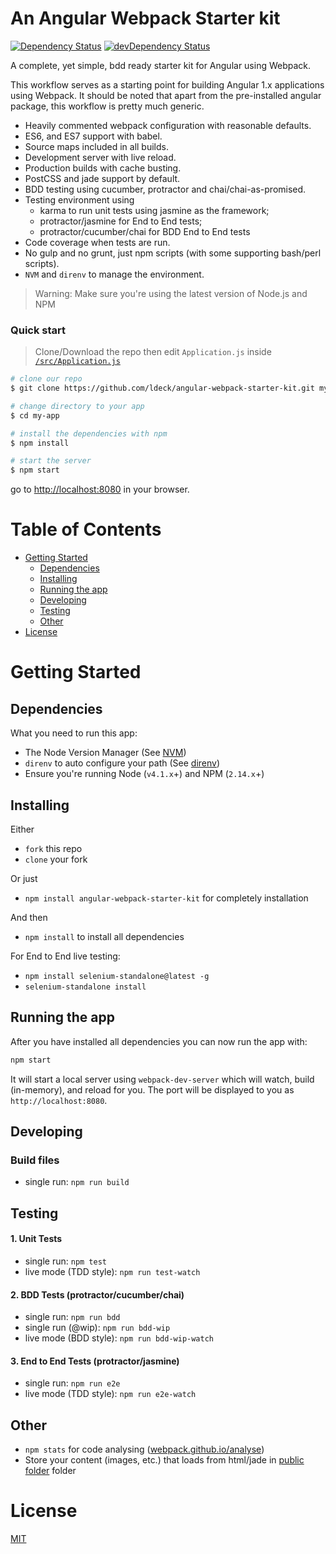 # An Angular Webpack Starter kit

[![Dependency Status](https://david-dm.org/ldeck/angular-webpack-starter-kit/status.svg)](https://david-dm.org/ldeck/angular-webpack-starter-kit#info=dependencies) [![devDependency Status](https://david-dm.org/ldeck/angular-webpack-starter-kit/dev-status.svg)](https://david-dm.org/ldeck/angular-webpack-starter-kit#info=devDependencies)

A complete, yet simple, bdd ready starter kit for Angular using Webpack.

This workflow serves as a starting point for building Angular 1.x applications using Webpack. It should be noted that apart from the pre-installed angular package, this workflow is pretty much generic.

* Heavily commented webpack configuration with reasonable defaults.
* ES6, and ES7 support with babel.
* Source maps included in all builds.
* Development server with live reload.
* Production builds with cache busting.
* PostCSS and jade support by default.
* BDD testing using cucumber, protractor and chai/chai-as-promised.
* Testing environment using
  * karma to run unit tests using jasmine as the framework;
  * protractor/jasmine for End to End tests;
  * protractor/cucumber/chai for BDD End to End tests
* Code coverage when tests are run.
* No gulp and no grunt, just npm scripts (with some supporting bash/perl scripts).
* `NVM` and `direnv` to manage the environment.

>Warning: Make sure you're using the latest version of Node.js and NPM

### Quick start

> Clone/Download the repo then edit `Application.js` inside [`/src/Application.js`](/src/Application.js)

```bash
# clone our repo
$ git clone https://github.com/ldeck/angular-webpack-starter-kit.git my-app

# change directory to your app
$ cd my-app

# install the dependencies with npm
$ npm install

# start the server
$ npm start
```

go to [http://localhost:8080](http://localhost:8080) in your browser.

# Table of Contents

* [Getting Started](#getting-started)
    * [Dependencies](#dependencies)
    * [Installing](#installing)
    * [Running the app](#running-the-app)
    * [Developing](#developing)
    * [Testing](#testing)
    * [Other](#other)
* [License](#license)

# Getting Started

## Dependencies

What you need to run this app:
* The Node Version Manager (See [NVM](https://github.com/creationix/nvm))
* `direnv` to auto configure your path (See [direnv](http://direnv.net))
* Ensure you're running Node (`v4.1.x`+) and NPM (`2.14.x`+)

## Installing

Either
* `fork` this repo
* `clone` your fork

Or just
* `npm install angular-webpack-starter-kit` for completely installation

And then
* `npm install` to install all dependencies

For End to End live testing:
* `npm install selenium-standalone@latest -g`
* `selenium-standalone install`

## Running the app

After you have installed all dependencies you can now run the app with:
```bash
npm start
```

It will start a local server using `webpack-dev-server` which will watch, build (in-memory), and reload for you. The port will be displayed to you as `http://localhost:8080`.

## Developing

### Build files

* single run: `npm run build`

## Testing

#### 1. Unit Tests

* single run: `npm test`
* live mode (TDD style): `npm run test-watch`

#### 2. BDD Tests (protractor/cucumber/chai)

* single run: `npm run bdd`
* single run (@wip): `npm run bdd-wip`
* live mode (BDD style): `npm run bdd-wip-watch`

#### 3. End to End Tests (protractor/jasmine)

* single run: `npm run e2e`
* live mode (TDD style): `npm run e2e-watch`

## Other

* `npm stats` for code analysing ([webpack.github.io/analyse](https://webpack.github.io/analyse/))
* Store your content (images, etc.) that loads from html/jade in [public folder](./src/public/) folder

# License

[MIT](/LICENSE)
